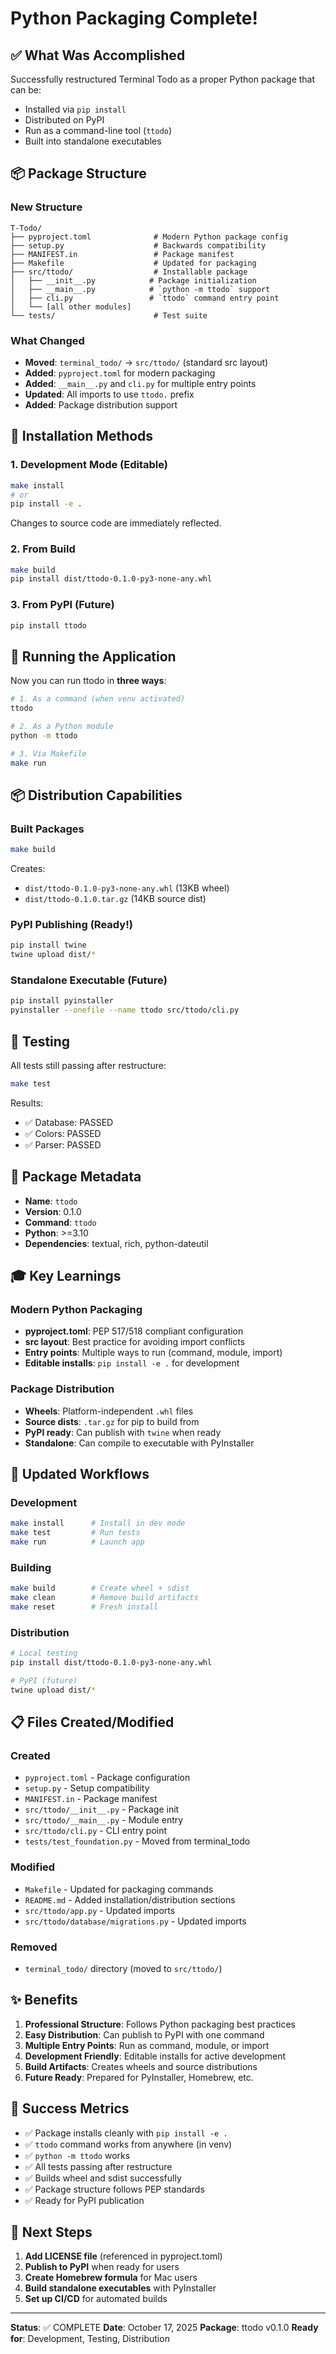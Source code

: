# Python Packaging Complete!

## ✅ What Was Accomplished

Successfully restructured Terminal Todo as a proper Python package that can be:
- Installed via `pip install`
- Distributed on PyPI
- Run as a command-line tool (`ttodo`)
- Built into standalone executables

## 📦 Package Structure

### New Structure
```
T-Todo/
├── pyproject.toml              # Modern Python package config
├── setup.py                    # Backwards compatibility
├── MANIFEST.in                 # Package manifest
├── Makefile                    # Updated for packaging
├── src/ttodo/                  # Installable package
│   ├── __init__.py            # Package initialization
│   ├── __main__.py            # `python -m ttodo` support
│   ├── cli.py                 # `ttodo` command entry point
│   └── [all other modules]
└── tests/                      # Test suite
```

### What Changed
- **Moved**: `terminal_todo/` → `src/ttodo/` (standard src layout)
- **Added**: `pyproject.toml` for modern packaging
- **Added**: `__main__.py` and `cli.py` for multiple entry points
- **Updated**: All imports to use `ttodo.` prefix
- **Added**: Package distribution support

## 🚀 Installation Methods

### 1. Development Mode (Editable)
```bash
make install
# or
pip install -e .
```
Changes to source code are immediately reflected.

### 2. From Build
```bash
make build
pip install dist/ttodo-0.1.0-py3-none-any.whl
```

### 3. From PyPI (Future)
```bash
pip install ttodo
```

## 🎯 Running the Application

Now you can run ttodo in **three ways**:

```bash
# 1. As a command (when venv activated)
ttodo

# 2. As a Python module
python -m ttodo

# 3. Via Makefile
make run
```

## 📦 Distribution Capabilities

### Built Packages
```bash
make build
```
Creates:
- `dist/ttodo-0.1.0-py3-none-any.whl` (13KB wheel)
- `dist/ttodo-0.1.0.tar.gz` (14KB source dist)

### PyPI Publishing (Ready!)
```bash
pip install twine
twine upload dist/*
```

### Standalone Executable (Future)
```bash
pip install pyinstaller
pyinstaller --onefile --name ttodo src/ttodo/cli.py
```

## 🧪 Testing

All tests still passing after restructure:

```bash
make test
```

Results:
- ✅ Database: PASSED
- ✅ Colors: PASSED
- ✅ Parser: PASSED

## 📝 Package Metadata

- **Name**: `ttodo`
- **Version**: 0.1.0
- **Command**: `ttodo`
- **Python**: >=3.10
- **Dependencies**: textual, rich, python-dateutil

## 🎓 Key Learnings

### Modern Python Packaging
- **pyproject.toml**: PEP 517/518 compliant configuration
- **src layout**: Best practice for avoiding import conflicts
- **Entry points**: Multiple ways to run (command, module, import)
- **Editable installs**: `pip install -e .` for development

### Package Distribution
- **Wheels**: Platform-independent `.whl` files
- **Source dists**: `.tar.gz` for pip to build from
- **PyPI ready**: Can publish with `twine` when ready
- **Standalone**: Can compile to executable with PyInstaller

## 🔄 Updated Workflows

### Development
```bash
make install      # Install in dev mode
make test         # Run tests
make run          # Launch app
```

### Building
```bash
make build        # Create wheel + sdist
make clean        # Remove build artifacts
make reset        # Fresh install
```

### Distribution
```bash
# Local testing
pip install dist/ttodo-0.1.0-py3-none-any.whl

# PyPI (future)
twine upload dist/*
```

## 📋 Files Created/Modified

### Created
- `pyproject.toml` - Package configuration
- `setup.py` - Setup compatibility
- `MANIFEST.in` - Package manifest
- `src/ttodo/__init__.py` - Package init
- `src/ttodo/__main__.py` - Module entry
- `src/ttodo/cli.py` - CLI entry point
- `tests/test_foundation.py` - Moved from terminal_todo

### Modified
- `Makefile` - Updated for packaging commands
- `README.md` - Added installation/distribution sections
- `src/ttodo/app.py` - Updated imports
- `src/ttodo/database/migrations.py` - Updated imports

### Removed
- `terminal_todo/` directory (moved to `src/ttodo/`)

## ✨ Benefits

1. **Professional Structure**: Follows Python packaging best practices
2. **Easy Distribution**: Can publish to PyPI with one command
3. **Multiple Entry Points**: Run as command, module, or import
4. **Development Friendly**: Editable installs for active development
5. **Build Artifacts**: Creates wheels and source distributions
6. **Future Ready**: Prepared for PyInstaller, Homebrew, etc.

## 🎉 Success Metrics

- ✅ Package installs cleanly with `pip install -e .`
- ✅ `ttodo` command works from anywhere (in venv)
- ✅ `python -m ttodo` works
- ✅ All tests passing after restructure
- ✅ Builds wheel and sdist successfully
- ✅ Package structure follows PEP standards
- ✅ Ready for PyPI publication

## 🚀 Next Steps

1. **Add LICENSE file** (referenced in pyproject.toml)
2. **Publish to PyPI** when ready for users
3. **Create Homebrew formula** for Mac users
4. **Build standalone executables** with PyInstaller
5. **Set up CI/CD** for automated builds

---

**Status**: ✅ COMPLETE
**Date**: October 17, 2025
**Package**: ttodo v0.1.0
**Ready for**: Development, Testing, Distribution
